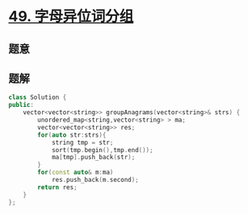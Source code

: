 #  [49. 字母异位词分组](https://leetcode-cn.com/problems/group-anagrams/)

## 题意



## 题解



```c++
class Solution {
public:
    vector<vector<string>> groupAnagrams(vector<string>& strs) {
        unordered_map<string,vector<string> > ma;
        vector<vector<string>> res;
        for(auto str:strs){
            string tmp = str;
            sort(tmp.begin(),tmp.end());
            ma[tmp].push_back(str);
        }
        for(const auto& m:ma)
            res.push_back(m.second);
        return res;
    }
};
```



```python3

```

